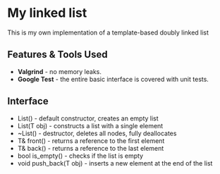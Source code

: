# My linked list  
 This is my own implementation of a template-based doubly linked list  

## Features & Tools Used
- __Valgrind__ - no memory leaks.  
- __Google Test__ - the entire basic interface is covered with unit tests.

## Interface
- List() - default constructor, creates an empty list  
- List(T obj) - constructs a list with a single element  
- ~List()	- destructor, deletes all nodes, fully deallocates  
- T& front() - returns a reference to the first element  
- T& back() - returns a reference to the last element  
- bool is_empty() - checks if the list is empty  
- void push_back(T obj) - inserts a new element at the end of the list  
